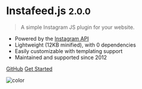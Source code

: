 # Instafeed.js <small>2.0.0</small>

> A simple Instagram JS plugin for your website.

- Powered by the [Instagram API](https://developers.facebook.com/docs/instagram-platform/instagram-api-with-instagram-login)
- Lightweight (12KB minified), with 0 dependencies
- Easily customizable with templating support
- Maintained and supported since 2012

[GitHub](https://github.com/stevenschobert/instafeed.js/)
[Get Started](#installation)

![color](#f0f0f0)
